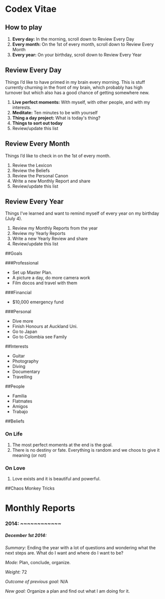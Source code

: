 # Codex Vitae

## How to play

1. **Every day:** In the morning, scroll down to Review Every Day
2. **Every month:** On the 1st of every month, scroll down to Review Every Month
3. **Every year:** On your birthday, scroll down to Review Every Year

## Review Every Day
Things I’d like to have primed in my brain every morning. This is stuff currently churning in the front of my brain, which probably has high turnover but which also has a good chance of getting somewhere new.

1. **Live perfect moments:** With myself, with other people, and with my interests.
2. **Meditate:** Ten minutes to be with yourself
3. **Thing a day project:** What is today's thing? 
4. **Things to sort out today**
5. Review/update this list

## Review Every Month 
Things I’d like to check in on the 1st of every month.

1. Review the Lexicon
2. Review the Beliefs
3. Review the Personal Canon
4. Write a new Monthly Report and share
5. Review/update this list

## Review Every Year
Things I've learned and want to remind myself of every year on my birthday (July 4).

1. Review my Monthly Reports from the year
2. Review my Yearly Reports
4. Write a new Yearly Review and share
5. Review/update this list

##Goals

###Professional
* Set up Master Plan.
* A picture a day, do more camera work
* Film docos and travel with them

###Financial
* $10,000 emergency fund

###Personal
* Dive more
* Finish Honours at Auckland Uni.
* Go to Japan
* Go to Colombia see Family

##Interests
* Guitar
* Photography
* Diving
* Documentary
* Travelling

##People
* Familia
* Flatmates
* Amigos
* Trabajo

##Beliefs
### On Life
1. The most perfect moments at the end is the goal.
2. There is no destiny or fate. Everything is random and we choos to give it meaning (or not)

### On Love
1. Love exists and it is beautiful and powerful.

##Chaos Monkey Tricks


# Monthly Reports

### 2014: ~~~~~~~~~~~~

##### December 1st 2014:
*Summary:* Ending the year with a lot of questions and wondering what the next steps are. What do I want and where do I want to be?

*Mode:* Plan, conclude, organize.

*Weight:* 72

*Outcome of previous goal:* N/A

*New goal:* Organize a plan and find out what I am doing for it.
